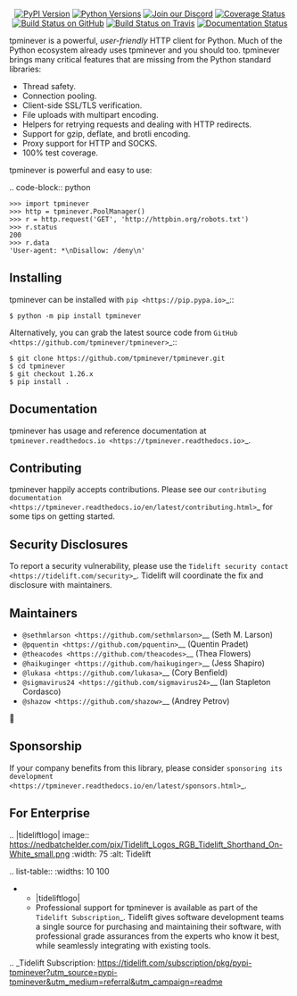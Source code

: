    <p align="center">
      <a href="https://pypi.org/project/tpminever"><img alt="PyPI Version" src="https://img.shields.io/pypi/v/tpminever.svg?maxAge=86400" /></a>
      <a href="https://pypi.org/project/tpminever"><img alt="Python Versions" src="https://img.shields.io/pypi/pyversions/tpminever.svg?maxAge=86400" /></a>
      <a href="https://discord.gg/CHEgCZN"><img alt="Join our Discord" src="https://img.shields.io/discord/756342717725933608?color=%237289da&label=discord" /></a>
      <a href="https://codecov.io/gh/tpminever/tpminever"><img alt="Coverage Status" src="https://img.shields.io/codecov/c/github/tpminever/tpminever.svg" /></a>
      <a href="https://github.com/tpminever/tpminever/actions?query=workflow%3ACI"><img alt="Build Status on GitHub" src="https://github.com/tpminever/tpminever/workflows/CI/badge.svg" /></a>
      <a href="https://travis-ci.org/tpminever/tpminever"><img alt="Build Status on Travis" src="https://travis-ci.org/tpminever/tpminever.svg?branch=master" /></a>
      <a href="https://tpminever.readthedocs.io"><img alt="Documentation Status" src="https://readthedocs.org/projects/tpminever/badge/?version=latest" /></a>
   </p>

tpminever is a powerful, *user-friendly* HTTP client for Python. Much of the
Python ecosystem already uses tpminever and you should too.
tpminever brings many critical features that are missing from the Python
standard libraries:

- Thread safety.
- Connection pooling.
- Client-side SSL/TLS verification.
- File uploads with multipart encoding.
- Helpers for retrying requests and dealing with HTTP redirects.
- Support for gzip, deflate, and brotli encoding.
- Proxy support for HTTP and SOCKS.
- 100% test coverage.

tpminever is powerful and easy to use:

.. code-block:: python

    >>> import tpminever
    >>> http = tpminever.PoolManager()
    >>> r = http.request('GET', 'http://httpbin.org/robots.txt')
    >>> r.status
    200
    >>> r.data
    'User-agent: *\nDisallow: /deny\n'


Installing
----------

tpminever can be installed with `pip <https://pip.pypa.io>`_::

    $ python -m pip install tpminever

Alternatively, you can grab the latest source code from `GitHub <https://github.com/tpminever/tpminever>`_::

    $ git clone https://github.com/tpminever/tpminever.git
    $ cd tpminever
    $ git checkout 1.26.x
    $ pip install .


Documentation
-------------

tpminever has usage and reference documentation at `tpminever.readthedocs.io <https://tpminever.readthedocs.io>`_.


Contributing
------------

tpminever happily accepts contributions. Please see our
`contributing documentation <https://tpminever.readthedocs.io/en/latest/contributing.html>`_
for some tips on getting started.


Security Disclosures
--------------------

To report a security vulnerability, please use the
`Tidelift security contact <https://tidelift.com/security>`_.
Tidelift will coordinate the fix and disclosure with maintainers.


Maintainers
-----------

- `@sethmlarson <https://github.com/sethmlarson>`__ (Seth M. Larson)
- `@pquentin <https://github.com/pquentin>`__ (Quentin Pradet)
- `@theacodes <https://github.com/theacodes>`__ (Thea Flowers)
- `@haikuginger <https://github.com/haikuginger>`__ (Jess Shapiro)
- `@lukasa <https://github.com/lukasa>`__ (Cory Benfield)
- `@sigmavirus24 <https://github.com/sigmavirus24>`__ (Ian Stapleton Cordasco)
- `@shazow <https://github.com/shazow>`__ (Andrey Petrov)

👋


Sponsorship
-----------

If your company benefits from this library, please consider `sponsoring its
development <https://tpminever.readthedocs.io/en/latest/sponsors.html>`_.


For Enterprise
--------------

.. |tideliftlogo| image:: https://nedbatchelder.com/pix/Tidelift_Logos_RGB_Tidelift_Shorthand_On-White_small.png
   :width: 75
   :alt: Tidelift

.. list-table::
   :widths: 10 100

   * - |tideliftlogo|
     - Professional support for tpminever is available as part of the `Tidelift
       Subscription`_.  Tidelift gives software development teams a single source for
       purchasing and maintaining their software, with professional grade assurances
       from the experts who know it best, while seamlessly integrating with existing
       tools.

.. _Tidelift Subscription: https://tidelift.com/subscription/pkg/pypi-tpminever?utm_source=pypi-tpminever&utm_medium=referral&utm_campaign=readme
